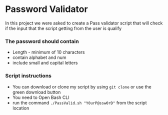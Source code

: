 # Password Validator
In this project we were asked to create a Pass validator script
that will check if the input that the script getting from the user is qualify

### The password should contain
- Length - minimum of 10 characters
- contain alphabet and num
- include small and capital letters

### Script instructions 
- You can download or clone my script by using `git clone` or use the green download button
- You need to Open Bash CLI
- run the command `./PassValid.sh "Y0urP@ssw0rD"` from the script location


